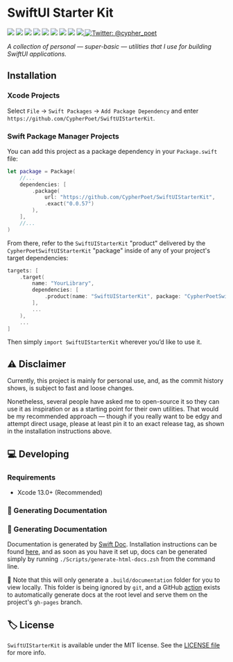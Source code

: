 # SwiftUI Starter Kit

<p>
    <img src="https://img.shields.io/badge/Swift-5.5-F06C33.svg" />
    <img src="https://img.shields.io/badge/iOS-15.0+-865EFC.svg" />
    <img src="https://img.shields.io/badge/iPadOS-15.0+-F65EFC.svg" />
    <img src="https://img.shields.io/badge/macOS-12.0+-179AC8.svg" />
    <img src="https://img.shields.io/badge/tvOS-15.0+-41465B.svg" />
    <img src="https://img.shields.io/badge/watchOS-8.0+-1FD67A.svg" />
    <img src="https://img.shields.io/badge/License-MIT-blue.svg" />
    <img src="https://github.com/CypherPoet/SwiftUIStarterKit/workflows/Build%20&%20Test/badge.svg" />
    <a href="https://github.com/apple/swift-package-manager">
      <img src="https://img.shields.io/badge/spm-compatible-brightgreen.svg?style=flat" />
    </a>
    <a href="https://twitter.com/cypher_poet">
        <img src="https://img.shields.io/badge/Contact-@cypher_poet-lightgrey.svg?style=flat" alt="Twitter: @cypher_poet" />
    </a>
</p>

_A collection of personal &mdash; super-basic &mdash; utilities that I use for building SwiftUI applications._



## Installation

### Xcode Projects

Select `File` -> `Swift Packages` -> `Add Package Dependency` and enter `https://github.com/CypherPoet/SwiftUIStarterKit`.


### Swift Package Manager Projects

You can add this project as a package dependency in your `Package.swift` file:

```swift
let package = Package(
    //...
    dependencies: [
        .package(
            url: "https://github.com/CypherPoet/SwiftUIStarterKit",
            .exact("0.0.57")
        ),
    ],
    //...
)
```

From there, refer to the `SwiftUIStarterKit` "product" delivered by the `CypherPoetSwiftUIStarterKit` "package" inside of any of your project's target dependencies:

```swift
targets: [
    .target(
        name: "YourLibrary",
        dependencies: [
            .product(name: "SwiftUIStarterKit", package: "CypherPoetSwiftUIStarterKit"),
        ],
        ...
    ),
    ...
]
```

Then simply `import SwiftUIStarterKit` wherever you’d like to use it.

## ⚠️ Disclaimer

Currently, this project is mainly for personal use, and, as the commit history shows, is subject to fast and loose changes.

Nonetheless, several people have asked me to open-source it so they can use it as inspiration or as a starting point for their own utilities. That would be my recommended approach &mdash; though if you really want to be edgy and attempt direct usage, please at least pin it to an exact release tag, as shown in the installation instructions above.


## 💻 Developing

### Requirements

- Xcode 13.0+ (Recommended)


### 📜 Generating Documentation

### 📜 Generating Documentation

Documentation is generated by [Swift Doc](https://github.com/SwiftDocOrg/swift-doc). Installation instructions can be found [here](https://github.com/SwiftDocOrg/swift-doc#installation), and as soon as you have it set up, docs can be generated simply by running `./Scripts/generate-html-docs.zsh` from the command line.

📝 Note that this will only generate a `.build/documentation` folder for you to view locally. This folder is being ignored by `git`, and a GitHub [action](./.github/workflows/PublishDocumentation.yml) exists to automatically generate docs at the root level and serve them on the project's `gh-pages` branch.


## 🏷 License

`SwiftUIStarterKit` is available under the MIT license. See the [LICENSE file](./LICENSE) for more info.
